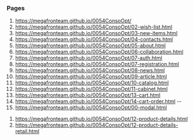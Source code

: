 ### Pages
1. <https://megafronteam.github.io/0054ConsoOpt/>
1. <https://megafronteam.github.io/0054ConsoOpt/02-wish-list.html>
1. <https://megafronteam.github.io/0054ConsoOpt/03-new-items.html>
1. <https://megafronteam.github.io/0054ConsoOpt/04-contacts.html>
1. <https://megafronteam.github.io/0054ConsoOpt/05-about.html>
1. <https://megafronteam.github.io/0054ConsoOpt/06-collaboration.html>
1. <https://megafronteam.github.io/0054ConsoOpt/07-auth.html>
1. <https://megafronteam.github.io/0054ConsoOpt/07-registration.html>
1. <https://megafronteam.github.io/0054ConsoOpt/08-news.html>
1. <https://megafronteam.github.io/0054ConsoOpt/09-article.html>
1. <https://megafronteam.github.io/0054ConsoOpt/10-catalog.html>
1. <https://megafronteam.github.io/0054ConsoOpt/11-cabinet.html>
1. <https://megafronteam.github.io/0054ConsoOpt/13-cart.html>
1. <https://megafronteam.github.io/0054ConsoOpt/14-cart-order.html>
--
2. <https://megafronteam.github.io/0054ConsoOpt/00-modal.html>

<!-- in progress -->
1. <https://megafronteam.github.io/0054ConsoOpt/12-product-details.html>
1. <https://megafronteam.github.io/0054ConsoOpt/12-product-details-retail.html>